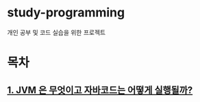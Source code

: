 # study-programming
개인 공부 및 코드 실습을 위한 프로젝트

목차
=
## [1. JVM 은 무엇이고 자바코드는 어떻게 실행될까?](./study-java/docs/자바기초1차.md) 
